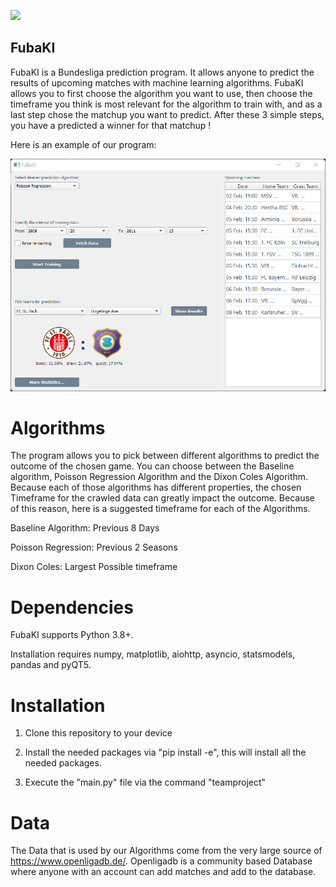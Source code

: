 ![](https://img.shields.io/badge/python-v3.8%2B-orange)

FubaKI
-----------

FubaKI is a Bundesliga prediction program. It allows anyone to predict the results of upcoming matches with machine learning algorithms. FubaKI allows you to first choose the algorithm you want to use, then choose the timeframe you think is most relevant for the algorithm to train with, and as a last step chose the matchup you want to predict. After these 3 simple steps, you have a predicted a winner for that matchup !

Here is an example of our program:

<img src="fuba.png" width= 600>


Algorithms
=====

The program allows you to pick between different algorithms to predict the outcome of the chosen game. You can choose between the
Baseline algorithm, Poisson Regression Algorithm and the Dixon Coles Algorithm. Because each of those algorithms has different properties,
the chosen Timeframe for the crawled data can greatly impact the outcome. Because of this reason, here is a suggested timeframe for each of the 
Algorithms.

Baseline Algorithm: Previous 8 Days

Poisson Regression: Previous 2 Seasons

Dixon Coles: Largest Possible timeframe



Dependencies
=====

FubaKI supports Python 3.8+.

Installation requires numpy, matplotlib, aiohttp, asyncio, statsmodels, pandas and pyQT5.

Installation
============

1. Clone this repository to your device

2. Install the needed packages via "pip install -e", this will install all the needed packages.

3. Execute the "main.py" file via the command "teamproject"

Data
============

The Data that is used by our Algorithms come from the very large source of https://www.openligadb.de/. Openligadb is a community based Database where anyone with an account 
can add matches and add to the database.
